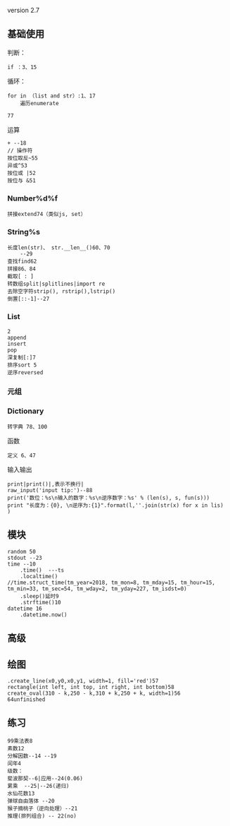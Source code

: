 version 2.7

## 基础使用

判断：

	if ：3、15

循环： 

	for in （list and str）:1、17
		遍历enumerate
		
	77

运算

	+ --18
	// 操作符
	按位取反~55
	异或^53
	按位或 |52
	按位与 &51 

### Number%d%f

	拼接extend74（类似js, set）

### String%s

	长度len(str)、 str.__len__()60、70
		--29
	查找find62 
	拼接86、84
	截取[ : ]
	转数组split|splitlines|import re
	去除空字符strip(), rstrip(),lstrip()
	倒置[::-1]--27

### List

	2
	append
	insert
	pop
	深复制[:]7	
	排序sort 5	
	逆序reversed 

### 元组

### Dictionary


	转字典 78、100

函数 

	定义 6、47

输入输出

	print|print()|,表示不换行|
	raw_input('input tip:')--88	
	print('数位：%s\n输入的数字：%s\n逆序数字：%s' % (len(s), s, fun(s)))
	print "长度为：{0}, \n逆序为:{1}".format(l,''.join(str(x) for x in lis) )

## 模块

	
	random 50
	stdout --23
	time --10
		.time()  ---ts
		.localtime()
	//time.struct_time(tm_year=2018, tm_mon=8, tm_mday=15, tm_hour=15, tm_min=33, tm_sec=54, tm_wday=2, tm_yday=227, tm_isdst=0)
		.sleep()延时9
		.strftime()10
	datetime 16
		.datetime.now()


## 高级


## 绘图

	.create_line(x0,y0,x0,y1, width=1, fill='red')57
	rectangle(int left, int top, int right, int bottom)58 
	create_oval(310 - k,250 - k,310 + k,250 + k, width=1)56
	64unfinished

## 练习

	99乘法表8
	素数12
	分解因数--14 --19
	闰年4
	级数：
	斐波那契--6|应用--24(0.06)
	累乘	--25|--26(递归)
	水仙花数13
	弹球自由落体 --20
	猴子摘桃子（逆向处理）--21
	推理(排列组合) -- 22(no)